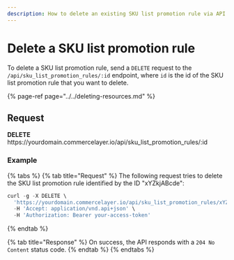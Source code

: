 ```yaml
---
description: How to delete an existing SKU list promotion rule via API
---
```


# Delete a SKU list promotion rule

To delete a SKU list promotion rule, send a `DELETE` request to the `/api/sku_list_promotion_rules/:id` endpoint, where `id` is the id of the SKU list promotion rule that you want to delete.

{% page-ref page="../../deleting-resources.md" %}

## Request

**DELETE** https://<i></i>yourdomain.commercelayer.io/api/sku_list_promotion_rules/:id

### Example

{% tabs %}
{% tab title="Request" %}
The following request tries to delete the SKU list promotion rule identified by the ID "xYZkjABcde":

```javascript
curl -g -X DELETE \
  'https://yourdomain.commercelayer.io/api/sku_list_promotion_rules/xYZkjABcde' \
  -H 'Accept: application/vnd.api+json' \
  -H 'Authorization: Bearer your-access-token'
```
{% endtab %}

{% tab title="Response" %}
On success, the API responds with a `204 No Content` status code.
{% endtab %}
{% endtabs %}

